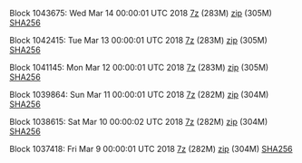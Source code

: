 Block 1043675: Wed Mar 14 00:00:01 UTC 2018 [7z](https://transfer.sh/s0tRz/bootstrap.dat.20180314.7z) (283M) [zip](https://transfer.sh/15SLyj/bootstrap.dat.20180314.zip) (305M) [SHA256](https://transfer.sh/fOjG2/sha256.txt)

Block 1042415: Tue Mar 13 00:00:01 UTC 2018 [7z](https://transfer.sh/vl4TX/bootstrap.dat.20180313.7z) (283M) [zip](https://transfer.sh/P3r0a/bootstrap.dat.20180313.zip) (305M) [SHA256](https://transfer.sh/xjtK2/sha256.txt)

Block 1041145: Mon Mar 12 00:00:01 UTC 2018 [7z](https://transfer.sh/LVzjC/bootstrap.dat.20180312.7z) (283M) [zip](https://transfer.sh/Qgr6B/bootstrap.dat.20180312.zip) (305M) [SHA256](https://transfer.sh/9rBMl/sha256.txt)

Block 1039864: Sun Mar 11 00:00:01 UTC 2018 [7z](https://transfer.sh/1lqfp/bootstrap.dat.20180311.7z) (282M) [zip](https://transfer.sh/OVIve/bootstrap.dat.20180311.zip) (304M) [SHA256](https://transfer.sh/apKQ4/sha256.txt)

Block 1038615: Sat Mar 10 00:00:02 UTC 2018 [7z](https://transfer.sh/76eh0/bootstrap.dat.20180310.7z) (282M) [zip](https://transfer.sh/ef9pb/bootstrap.dat.20180310.zip) (304M) [SHA256](https://transfer.sh/Zbe98/sha256.txt)

Block 1037418: Fri Mar  9 00:00:01 UTC 2018 [7z](https://transfer.sh/OC2l5/bootstrap.dat.20180309.7z) (282M) [zip](https://transfer.sh/WAuQz/bootstrap.dat.20180309.zip) (304M) [SHA256](https://transfer.sh/wvz6F/sha256.txt)
